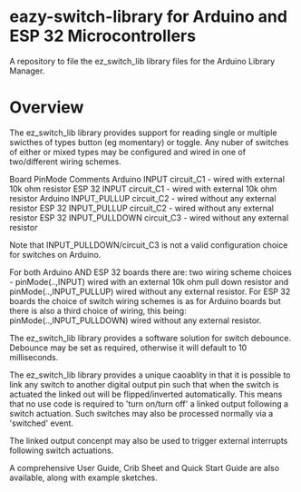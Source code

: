 # eazy-switch-library for Arduino and ESP 32 Microcontrollers
A repository to file the ez_switch_lib library files for the Arduino Library Manager.


# Overview
The ez_switch_lib library provides support for reading single or multiple swicthes of types button (eg momentary) or toggle.
Any nuber of switches of either or mixed types may be configured and wired in one of two/different wiring schemes.


Board     PinMode         Comments
Arduino   INPUT           circuit_C1 - wired with external 10k ohm resistor
ESP 32    INPUT           circuit_C1 - wired with external 10k ohm resistor
Arduino   INPUT_PULLUP    circuit_C2 - wired without any external resistor
ESP 32    INPUT_PULLUP    circuit_C2 - wired without any external resistor
ESP 32    INPUT_PULLDOWN  circuit_C3 - wired without any external resistor


Note that INPUT_PULLDOWN/circuit_C3 is not a valid configuration choice for switches on Arduino.



For both Arduino AND ESP 32 boards there are:
  two wiring scheme choices - pinMode(..,INPUT) wired with an external 10k ohm pull down resistor and pinMode(..,INPUT_PULLUP) wired without any external resistor.
For ESP 32 boards the choice of switch wiring schemes is as for Arduino boards but there is also a third choice of wiring, this being:
  pinMode(..,INPUT_PULLDOWN) wired without any external resistor.
  
The ez_switch_lib library provides a software solution for switch debounce. Debounce may be set as required, otherwise it will default to 10 milliseconds.

The ez_switch_lib library provides a unique caoablity in that it is possible to link any switch to another digital output pin such that when the switch is actuated the linked out will be flipped/inverted automatically.
This means that no use code is required to 'turn on/turn off' a linked output following a switch actuation.
Such switches may also be processed normally via a 'switched' event.

The linked output concenpt may also be used to trigger external interrupts following switch actuations.

A comprehensive User Guide, Crib Sheet and Quick Start Guide are also available, along with example sketches.

